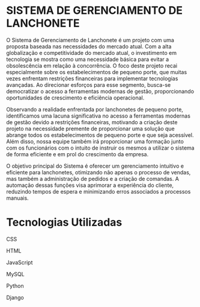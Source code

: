 # SISTEMA DE GERENCIAMENTO DE LANCHONETE

O Sistema de Gerenciamento de Lanchonete é um projeto com uma proposta baseada nas necessidades do mercado atual. Com a alta globalização e competitividade do mercado atual, o investimento em tecnologia se mostra como uma necessidade básica para evitar a obsolescência em relação à concorrência. O foco deste projeto recai especialmente sobre os estabelecimentos de pequeno porte, que muitas vezes enfrentam restrições financeiras para implementar tecnologias avançadas. Ao direcionar esforços para esse segmento, busca-se democratizar o acesso a ferramentas modernas de gestão, proporcionando oportunidades de crescimento e eficiência operacional.

Observando a realidade enfrentada por lanchonetes de pequeno porte, identificamos uma lacuna significativa no acesso a ferramentas modernas de gestão devido a restrições financeiras, motivando a criação deste projeto na necessidade premente de proporcionar uma solução que abrange todos os estabelecimentos de pequeno porte e que seja acessível. Além disso, nossa equipe também irá proporcionar uma formação junto com os funcionários com o intuito de instruir os mesmos a utilizar o sistema de forma eficiente e em prol do crescimento da empresa.

O objetivo principal do Sistema é oferecer um gerenciamento intuitivo e eficiente para lanchonetes, otimizando não apenas o processo de vendas, mas também a administração de pedidos e a criação de comandas. A automação dessas funções visa aprimorar a experiência do cliente, reduzindo tempos de espera e minimizando erros associados a processos manuais.

# Tecnologias Utilizadas

CSS


HTML


JavaScript


MySQL


Python


Django




